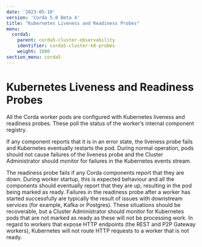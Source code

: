 ```yaml
---
date: '2023-05-10'
version: 'Corda 5.0 Beta 4'
title: "Kubernetes Liveness and Readiness Probes"
menu:
  corda5:
    parent: corda5-cluster-observability
    identifier: corda5-cluster-k8-probes
    weight: 1000
section_menu: corda5
---
```

# Kubernetes Liveness and Readiness Probes
All the Corda worker pods are configured with Kubernetes liveness and readiness probes.
These poll the status of the worker’s internal component registry.

If any component reports that it is in an error state, the liveness probe fails and Kubernetes eventually restarts the pod.
During normal operation, pods should not cause failures of the liveness probe and the Cluster Administrator should monitor for failures in the Kubernetes events stream.

The readiness probe fails if any Corda components report that they are down.
During worker startup, this is expected behaviour and all the components should eventually report
that they are up, resulting in the pod being marked as ready. Failures in the readiness probe after a worker
has started successfully are typically the result of issues with downstream services (for example, Kafka or Postgres).
These situations should be recoverable, but a Cluster Administrator should monitor for Kubernetes pods that are not marked
as ready as these will not be processing work. In regard to workers that expose HTTP endpoints (the REST and P2P Gateway workers),
Kubernetes will not route HTTP requests to a worker that is not ready.
